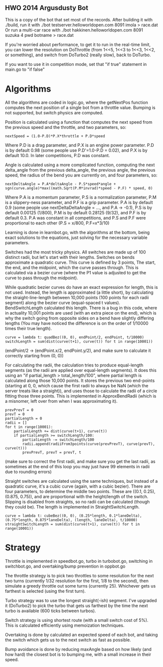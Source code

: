 ## HWO 2014 Argusdusty Bot

This is a copy of the bot that set most of the records.
After building it with ./build, run it with ./bot testserver.helloworldopen.com 8091 imola > race.dat
Or run a multi-car race with ./bot hakkinen.helloworldopen.com 8091 suzuka 4 pwd botname > race.dat

If you're worried about performance, to get it to run in the real-time limit, you can lower the resolution on
DoThrottle (from 1<<5, 1<<3 to 1<<3, 1<<2, or something), and switch from DoTurbo2 (really slow), back to DoTurbo.

If you want to use it in competition mode, set that "if true" statement in main.go to "if false"


# Algorithms

All the algorithms are coded in logic.go, where the getNextPos function computes the next position of a single bot from a throttle value. Bumping is not supported, but switch physics are computed.

Position is calculated using a function that computes the next speed from the previous speed and the throttle, and two parameters, so:

    nextSpeed = (1.0-P.D)*P.X*throttle + P.D*speed

Where P.D is a drag parameter, and P.X is an engine power parameter. P.D is by default 0.98 (some people use P.D'=1.0-P.D = 0.02), and P.X is by default 10.0. In later competitions, P.D was constant.

Angle is calculated using a more complicated function, computing the next delta_angle from the previous delta_angle, the previous angle, the previous speed, the radius of the bend you are currently on, and four parameters, so:

    nextDeltaAngle = P.A*deltaAngle - P.S*speed*angle + sgn(curve.angle)*max((math.Sqrt(P.M*invrad)*speed - P.F) * speed, 0)

Where P.A is a momentum parameter, P.S is a normalization parameter, P.M is a slippery-ness parameter, and P.F is a grip parameter. P.A is by default 0.9 (some people use nextDeltaDeltaAngle = ..., and P.A -> -0.1), P.S is by default 0.00125 (1/800), P.M is by default 0.28125 (9/32), and P.F is by default 0.3. P.A was constant in all competitions, and P.S and P.F were proportional to each other (P.S = x/800, P.F=x*3/10)

Learning is done in learnbot.go, with the algorithms at the bottom, being exact solutions to the equations, just solving for the necessary variable parameters.

Switches had the most tricky physics. All switches are made up of 100 distinct radii, but let's start with their lengths. Switches on bends approximate a quadratic curve. This curve is defined by 3 points, The start, the end, and the midpoint, which the curve passes through. This is calculated via a bezier curve (where the P1 value is adjusted to get the curve to pass through the midpoint).

While quadratic bezier curves do have an exact expression for length, this is not used. Instead, the length is approximated (a little short), by calculating the straight-line-length between 10,000 points (100 points for each radii segment) along the bezier curve (equal-spaced t values). BendSwitchLength calculated this length. There is a bug in this code, where in actuality 10,001 points are used (with an extra piece on the end), which is why the switch going from opposite sides on a bend have slightly differing lengths (You may have noticed the difference is on the order of 1/10000 times their true length).

    curve = lambda t: quadBez((0, 0), endPoint/2, endPoint, t/10000)
    switchLength = sum(dist(curve(t+1), curve(t)) for t in range(10001))

(endPoint/2 -> (endPoint.x/2, endPoint.y/2), and make sure to calculate it correctly starting from (0, 0))

For calculating the radii, the calculation tries to produce equal-length segments (as the radii are applied over equal-length segments). It does this using an "if partial_length > total_length/100", where partial length is calculated along those 10,000 points. It stores the previous two end-points (starting at 0, 0, which cause the first radii to always be NaN (which the server treats like a straight)), and uses those to calculate the radii of a circle fitting those three points. This is implemented in ApproxBendRadii (which is a misnomer, left over from when I was approximating it).

    prevPrevT = 0
    prevT = 0
    partialLength = 0
    radii = []
    for t in range(10001):
        partialLength += dist(curve(t+1), curve(t))
        if partialLength >= switchLength/100:
            partialLength -= switchLength/100
            radii.append(radiiFrom3points(curve(prevPrevT), curve(prevT), curve(t)))
            prevPrevT, prevT = prevT, t

(make sure to correct the first radii, and make sure you get the last radii, as sometimes at the end of this loop you may just have 99 elements in radii due to rounding errors)

Straight switches are calculated using the same techniques, but instead of a quadratic curve, it's a cubic curve (again, with a cubic bezier). There are four parameters, to determine the middle two points. These are ((0.1, 0.25), (0.875, 0.75)), and are proportional with the height/length of the switch. Slipping is disabled from straights, so no radii can be calculated (though they could be). The length is implemented in StraightSwitchLength.

    curve = lambda t: cubeBez((0, 0), (0.25*length, 0.1*laneDelta), (0.75*length, 0.875*laneDelta), (length, laneDelta), t/10000)
    straightSwitchLength = sum(dist(curve(t+1), curve(t)) for t in range(10001))


# Strategy

Throttle is implemented in speedbot.go, turbo in turbobot.go, switching in switchbot.go, and overtaking/bump prevention in oppbot.go

The throttle strategy is to pick two throttles to some resolution for the next two turns (currently 1/32 resolution for the first, 1/8 to the second), then simulate a greedy throttle out some turns (currently 25). Whichever gets us farthest is selected (using the first turn).

Turbo strategy was to use the longest straight(-ish) segment. I've upgraded it (DoTurbo2) to pick the turbo that gets us farthest by the time the next turbo is available (600 ticks between turbos).

Switch strategy is using shortest route (with a small switch cost of 5%). This is calculated efficiently using memoization techniques.

Overtaking is done by calculated an expected speed of each bot, and taking the switch which gets us to the next switch as fast as possible.

Bump avoidance is done by reducing maxAngle based on how likely (and how hard) the closest bot is to bumping me, with a small increase in their speed.